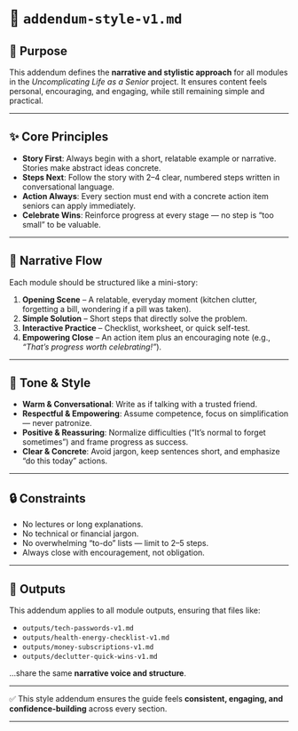 # 📄 `addendum-style-v1.md`

## 🎯 Purpose

This addendum defines the **narrative and stylistic approach** for all modules in the *Uncomplicating Life as a Senior* project. It ensures content feels personal, encouraging, and engaging, while still remaining simple and practical.

---

## ✨ Core Principles

* **Story First**: Always begin with a short, relatable example or narrative. Stories make abstract ideas concrete.
* **Steps Next**: Follow the story with 2–4 clear, numbered steps written in conversational language.
* **Action Always**: Every section must end with a concrete action item seniors can apply immediately.
* **Celebrate Wins**: Reinforce progress at every stage — no step is “too small” to be valuable.

---

## 🧩 Narrative Flow

Each module should be structured like a mini-story:

1. **Opening Scene** – A relatable, everyday moment (kitchen clutter, forgetting a bill, wondering if a pill was taken).
2. **Simple Solution** – Short steps that directly solve the problem.
3. **Interactive Practice** – Checklist, worksheet, or quick self-test.
4. **Empowering Close** – An action item plus an encouraging note (e.g., *“That’s progress worth celebrating!”*).

---

## 🎤 Tone & Style

* **Warm & Conversational**: Write as if talking with a trusted friend.
* **Respectful & Empowering**: Assume competence, focus on simplification — never patronize.
* **Positive & Reassuring**: Normalize difficulties (“It’s normal to forget sometimes”) and frame progress as success.
* **Clear & Concrete**: Avoid jargon, keep sentences short, and emphasize “do this today” actions.

---

## 🔒 Constraints

* No lectures or long explanations.
* No technical or financial jargon.
* No overwhelming “to-do” lists — limit to 2–5 steps.
* Always close with encouragement, not obligation.

---

## 📂 Outputs

This addendum applies to all module outputs, ensuring that files like:

* `outputs/tech-passwords-v1.md`
* `outputs/health-energy-checklist-v1.md`
* `outputs/money-subscriptions-v1.md`
* `outputs/declutter-quick-wins-v1.md`

…share the same **narrative voice and structure**.

---

✅ This style addendum ensures the guide feels **consistent, engaging, and confidence-building** across every section.

---
